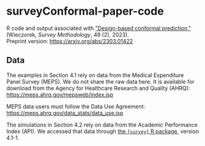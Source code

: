 # surveyConformal-paper-code

R code and output associated with ["Design-based conformal prediction,"](https://www150.statcan.gc.ca/n1/pub/12-001-x/2023002/article/00007-eng.htm) (Wieczorek, *Survey Methodology*, 49 (2), 2023).  
Preprint version: https://arxiv.org/abs/2303.01422



## Data

The examples in Section 4.1 rely on data from the Medical Expenditure Panel Survey (MEPS). We do not share the raw data here. It is available for download from the Agency for Healthcare Research and Quality (AHRQ):  
https://meps.ahrq.gov/mepsweb/index.jsp

MEPS data users must follow the Data Use Agreement:  
https://meps.ahrq.gov/data_stats/data_use.jsp


The simulations in Section 4.2 rely on data from the Academic Performance Index (API). We accessed that data through [the `{survey}` R package](https://cran.r-project.org/package=survey), version 4.1-1.
